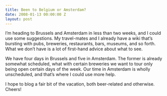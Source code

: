 ```yaml
---
title: Been to Belgium or Amsterdam?
date: 2008-01-13 00:00:00 Z
layout: post
---
```





I’m heading to Brussels and Amsterdam in less than two weeks, and I could use some suggestions. My travel-mates and I already have a wiki that’s bursting with pubs, breweries, restaurants, bars, museums, and so forth. What we don’t have is a lot of first-hand advice about what to see.

We have four days in Brussels and five in Amsterdam. The former is already somewhat scheduled, what with certain breweries we want to tour only being open certain days of the week. Our time in Amsterdam is wholly unscheduled, and that’s where I could use more help.

I hope to blog a fair bit of the vacation, both beer-related and otherwise. Cheers!
